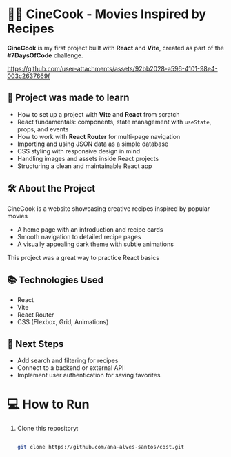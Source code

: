 # 🍿🎥 CineCook - Movies Inspired by Recipes

**CineCook** is my first project built with **React** and **Vite**, created as part of the **#7DaysOfCode** challenge.




https://github.com/user-attachments/assets/92bb2028-a596-4101-98e4-003c2637669f



## 🚀 Project was made to learn

- How to set up a project with **Vite** and **React** from scratch  
- React fundamentals: components, state management with `useState`, props, and events  
- How to work with **React Router** for multi-page navigation  
- Importing and using JSON data as a simple database  
- CSS styling with responsive design in mind  
- Handling images and assets inside React projects  
- Structuring a clean and maintainable React app


## 🛠️ About the Project

CineCook is a website showcasing creative recipes inspired by popular movies

- A home page with an introduction and recipe cards  
- Smooth navigation to detailed recipe pages  
- A visually appealing dark theme with subtle animations  

This project was a great way to practice React basics


## 📚 Technologies Used

- React  
- Vite  
- React Router  
- CSS (Flexbox, Grid, Animations)  



## 🎯 Next Steps

- Add search and filtering for recipes  
- Connect to a backend or external API  
- Implement user authentication for saving favorites  


# 💻 How to Run 


1. Clone this repository:
   ```bash
   
   git clone https://github.com/ana-alves-santos/cost.git
